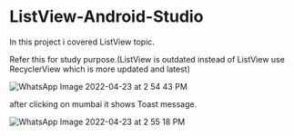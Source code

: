 # ListView-Android-Studio
In this project i covered ListView topic.

Refer this for study purpose.(ListView is outdated instead of ListView use RecyclerView which is more updated and latest)



![WhatsApp Image 2022-04-23 at 2 54 43 PM](https://user-images.githubusercontent.com/101108540/164888746-9ab9201a-cf1a-4ccb-8ad1-83fbf08a9109.jpeg)



after clicking on mumbai it shows Toast message.





![WhatsApp Image 2022-04-23 at 2 55 18 PM](https://user-images.githubusercontent.com/101108540/164888750-956c238b-761c-4ce6-b8b1-0bce5a02fb75.jpeg)
